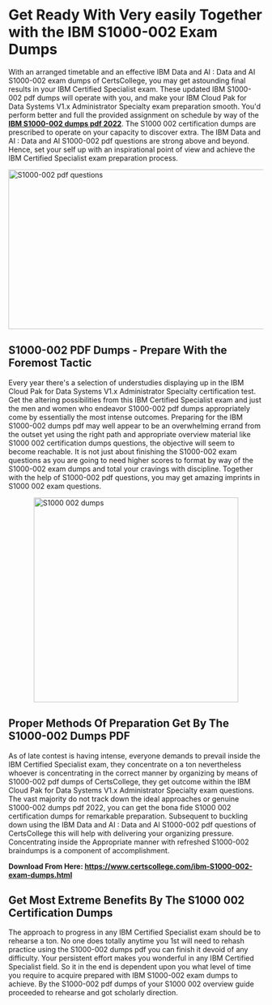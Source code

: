 <h1><strong>Get Ready With Very easily Together with the IBM S1000-002 Exam Dumps&nbsp;</strong></h1>
<p><span style="font-weight: 400;">With an arranged timetable and an effective IBM Data and AI : Data and AI S1000-002 exam dumps of CertsCollege, you may get astounding final results in your IBM Certified Specialist exam. These updated IBM S1000-002 pdf dumps will operate with you, and make your IBM Cloud Pak for Data Systems V1.x Administrator Specialty exam preparation smooth. You'd perform better and full the provided assignment on schedule by way of the <strong><a href="https://www.certscollege.com/ibm-S1000-002-exam-dumps.html">IBM S1000-002 dumps pdf 2022</a></strong>. The S1000 002 certification dumps are prescribed to operate on your capacity to discover extra. The IBM Data and AI : Data and AI S1000-002 pdf questions are strong above and beyond. Hence, set your self up with an inspirational point of view and achieve the IBM Certified Specialist exam preparation process.&nbsp;</span></p>
<p><span style="font-weight: 400;"><img style="display: block; margin-left: auto; margin-right: auto;" src="https://i.ibb.co/CPDK3ps/Yellow-and-Blue-Initiative-Blog-Banner.png" alt="S1000-002 pdf questions" width="559" height="315" /></span></p>
<h2><strong>S1000-002 PDF Dumps - Prepare With the Foremost Tactic</strong></h2>
<p><span style="font-weight: 400;">Every year there's a selection of understudies displaying up in the IBM Cloud Pak for Data Systems V1.x Administrator Specialty certification test. Get the altering possibilities from this IBM Certified Specialist exam and just the men and women who endeavor S1000-002 pdf dumps appropriately come by essentially the most intense outcomes. Preparing for the IBM S1000-002 dumps pdf may well appear to be an overwhelming errand from the outset yet using the right path and appropriate overview material like S1000 002 certification dumps questions, the objective will seem to become reachable. It is not just about finishing the S1000-002 exam questions as you are going to need higher scores to format by way of the S1000-002 exam dumps and total your cravings with discipline. Together with the help of S1000-002 pdf questions, you may get amazing imprints in S1000 002 exam questions.</span></p>
<p><span style="font-weight: 400;"><a href="https://tinyurl.com/5p75hfhv"><img style="display: block; margin-left: auto; margin-right: auto;" src="https://i.ibb.co/9tMrhdY/Teacher-Appreciation-Invitation.png" alt="S1000 002 dumps " width="404" height="404" /></a></span></p>
<h2><strong>Proper Methods Of Preparation Get By The S1000-002 Dumps PDF</strong></h2>
<p><span style="font-weight: 400;">As of late contest is having intense, everyone demands to prevail inside the IBM Certified Specialist exam, they concentrate on a ton nevertheless whoever is concentrating in the correct manner by organizing by means of S1000-002 pdf dumps of CertsCollege, they get outcome within the IBM Cloud Pak for Data Systems V1.x Administrator Specialty exam questions. The vast majority do not track down the ideal approaches or genuine S1000-002 dumps pdf 2022, you can get the bona fide S1000 002 certification dumps for remarkable preparation. Subsequent to buckling down using the IBM Data and AI : Data and AI S1000-002 pdf questions of CertsCollege this will help with delivering your organizing pressure. Concentrating inside the Appropriate manner with refreshed S1000-002 braindumps is a component of accomplishment.</span></p>
<p><span style="font-weight: 400;"><strong>Download From Here: <a href="https://www.certscollege.com/ibm-S1000-002-exam-dumps.html">https://www.certscollege.com/ibm-S1000-002-exam-dumps.html</a></strong></span></p>
<h2><strong>Get Most Extreme Benefits By The S1000 002 Certification Dumps</strong></h2>
<p><span style="font-weight: 400;">The approach to progress in any IBM Certified Specialist exam should be to rehearse a ton. No one does totally anytime you 1st will need to rehash practice using the S1000-002 dumps pdf you can finish it devoid of any difficulty. Your persistent effort makes you wonderful in any IBM Certified Specialist field. So it in the end is dependent upon you what level of time you require to acquire prepared with IBM S1000-002 exam dumps to achieve. By the S1000-002 pdf dumps of your S1000 002 overview guide proceeded to rehearse and got scholarly direction.</span></p>
